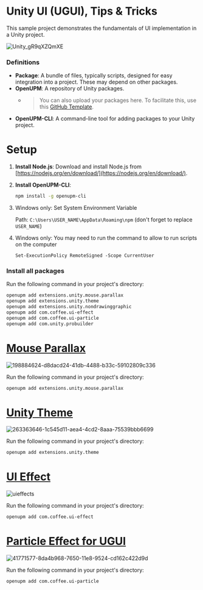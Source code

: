 # Unity UI (UGUI), Tips & Tricks

This sample project demonstrates the fundamentals of UI implementation in a Unity project.

![Unity_gR9qXZQmXE](https://github.com/user-attachments/assets/6e79ac90-9280-4b29-b517-7e6aea9a7a6c)

### Definitions

- **Package**: A bundle of files, typically scripts, designed for easy integration into a project. These may depend on other packages.
- **OpenUPM**: A repository of Unity packages.
  - > You can also upload your packages here. To facilitate this, use this [GitHub Template](https://github.com/IvanMurzak/Unity-Package-Template).
- **OpenUPM-CLI**: A command-line tool for adding packages to your Unity project.

# Setup

1. **Install Node.js**: Download and install Node.js from [https://nodejs.org/en/download/](https://nodejs.org/en/download/).
2. **Install OpenUPM-CLI**:

    ```bash
    npm install -g openupm-cli
    ```

3. Windows only: Set System Environment Variable

    Path: `C:\Users\USER_NAME\AppData\Roaming\npm` (don't forget to replace `USER_NAME`)

4. Windows only: You may need to run the command to allow to run scripts on the computer

    ```
    Set-ExecutionPolicy RemoteSigned -Scope CurrentUser
    ```

### Install all packages

Run the following command in your project's directory:

```bash
openupm add extensions.unity.mouse.parallax
openupm add extensions.unity.theme
openupm add extensions.unity.nondrawinggraphic
openupm add com.coffee.ui-effect
openupm add com.coffee.ui-particle
openupm add com.unity.probuilder
```

# [Mouse Parallax](https://github.com/IvanMurzak/Unity-Mouse-Parallax)

![198884624-d8dacd24-41db-4488-b33c-59102809c336](https://github.com/user-attachments/assets/85b46138-de3c-4b03-af8d-994e88b3415b)

Run the following command in your project's directory:

```bash
openupm add extensions.unity.mouse.parallax
```

# [Unity Theme](https://github.com/IvanMurzak/Unity-Theme)

![263363646-1c545d11-aea4-4cd2-8aaa-75539bbb6699](https://github.com/user-attachments/assets/05e53dc0-43f8-4ef0-bdf5-45797d2e64b1)

Run the following command in your project's directory:

```bash
openupm add extensions.unity.theme
```

# [UI Effect](https://github.com/mob-sakai/UIEffect)

![uieffects](https://github.com/user-attachments/assets/1fa335e5-5316-4aa0-8ee5-4721c7e96641)

Run the following command in your project's directory:

```bash
openupm add com.coffee.ui-effect
```

# [Particle Effect for UGUI](https://github.com/mob-sakai/ParticleEffectForUGUI)

![41771577-8da4b968-7650-11e8-9524-cd162c422d9d](https://github.com/user-attachments/assets/13f69a90-98b6-4ff8-85d2-03bbc210ce26)

Run the following command in your project's directory:

```bash
openupm add com.coffee.ui-particle
```
